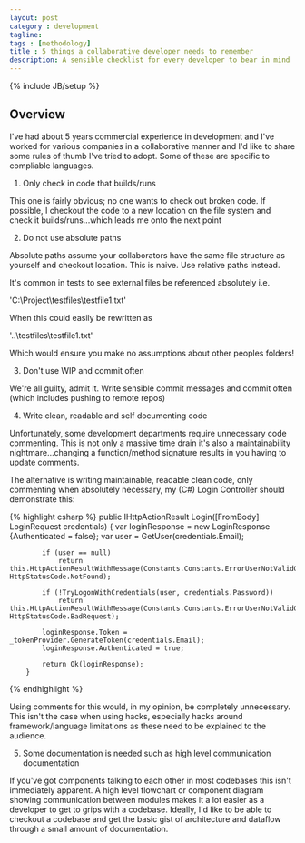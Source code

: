 ```yaml
---
layout: post
category : development
tagline: 
tags : [methodology]
title : 5 things a collaborative developer needs to remember
description: A sensible checklist for every developer to bear in mind
---
```

{% include JB/setup %}

## Overview

I've had about 5 years commercial experience in development and I've worked for various companies in a collaborative manner and I'd like to share some rules of thumb I've tried to adopt.  Some of these are specific to compliable languages.

1.   Only check in code that builds/runs

 This one is fairly obvious; no one wants to check out broken code.  If possible, I checkout the code to a new location on the file system and check it builds/runs...which leads me onto the next point

2.   Do not use absolute paths

 Absolute paths assume your collaborators have the same file structure as yourself and checkout location.  This is naive.  Use relative paths instead.

 It's common in tests to see external files be referenced absolutely i.e.

 'C:\Project\testfiles\testfile1.txt'

 When this could easily be rewritten as 

 '..\testfiles\testfile1.txt'

Which would ensure you make no assumptions about other peoples folders!

3.   Don't use WIP and commit often

We're all guilty, admit it.  Write sensible commit messages and commit often (which includes pushing to remote repos)

4.   Write clean, readable and self documenting code

Unfortunately, some development departments require unnecessary code commenting.  This is not only a massive time drain it's also a maintainability nightmare...changing a function/method signature results in you having to update comments.

The alternative is writing maintainable, readable clean code, only commenting when absolutely necessary, my (C#) Login Controller should demonstrate this:

{% highlight csharp %}
        public IHttpActionResult Login([FromBody] LoginRequest credentials)
        {
            var loginResponse = new LoginResponse {Authenticated = false};
            var user = GetUser(credentials.Email);

            if (user == null)
                return this.HttpActionResultWithMessage(Constants.Constants.ErrorUserNotValidOrIncorrectCredentials, HttpStatusCode.NotFound);

            if (!TryLogonWithCredentials(user, credentials.Password))
                return this.HttpActionResultWithMessage(Constants.Constants.ErrorUserNotValidOrIncorrectCredentials, HttpStatusCode.BadRequest);

            loginResponse.Token = _tokenProvider.GenerateToken(credentials.Email);
            loginResponse.Authenticated = true;

            return Ok(loginResponse);
        }
{% endhighlight %}

Using comments for this would, in my opinion, be completely unnecessary.  This isn't the case when using hacks, especially hacks around framework/language limitations as these need to be explained to the audience.

5.   Some documentation is needed such as high level communication documentation

If you've got components talking to each other in most codebases this isn't immediately apparent.  A high level flowchart or component diagram showing communication between modules makes it a lot easier as a developer to get to grips with a codebase.  Ideally, I'd like to be able to checkout a codebase and get the basic gist of architecture and dataflow through a small amount of documentation. 





